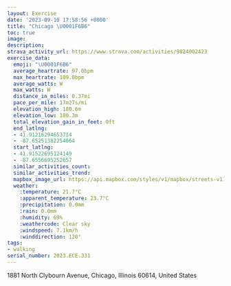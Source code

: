 ```yaml
---
layout: Exercise
date: '2023-09-10 17:58:56 +0000'
title: "Chicago \U0001F6B6"
toc: true
image:
description:
strava_activity_url: https://www.strava.com/activities/9824002423
exercise_data:
  emoji: "\U0001F6B6"
  average_heartrate: 97.0bpm
  max_heartrate: 109.0bpm
  average_watts: W
  max_watts: W
  distance_in_miles: 0.37mi
  pace_per_mile: 17m27s/mi
  elevation_high: 180.6m
  elevation_low: 180.3m
  total_elevation_gain_in_feet: 0ft
  end_latlng:
  - 41.91216294653714
  - -87.65251382254064
  start_latlng:
  - 41.91522695124149
  - -87.6556695252657
  similar_activities_count:
  similar_activities_trend:
  mapbox_image_url: https://api.mapbox.com/styles/v1/mapbox/streets-v11/static/path-5+787af2-1.0(_ly~Fz__vOt%40kA),pin-s-s+e5b22e(-87.65454,41.9144),pin-s-f+89ae00(-87.65415999999999,41.91413)/auto/800x800?access_token=pk.eyJ1Ijoiam9zaGJlY2ttYW4iLCJhIjoiY205eWR2aDd1MWZ6djJrbXc4a3M0bWZleiJ9.XiG9OWkNcZk2QzjJbxLB4A
  weather:
    :temperature: 21.7°C
    :apparent_temperature: 23.7°C
    :precipitation: 0.0mm
    :rain: 0.0mm
    :humidity: 69%
    :weathercode: Clear sky
    :windspeed: 7.1km/h
    :winddirection: 120°
tags:
- walking
serial_number: 2023.ECE.331
---
```

1881 North Clybourn Avenue, Chicago, Illinois 60614, United States
